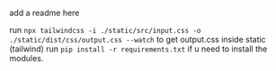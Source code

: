 add a readme here

run `npx tailwindcss -i ./static/src/input.css -o ./static/dist/css/output.css --watch` to get output.css inside static (tailwind)
run `pip install -r requirements.txt` if u need to install the modules.
